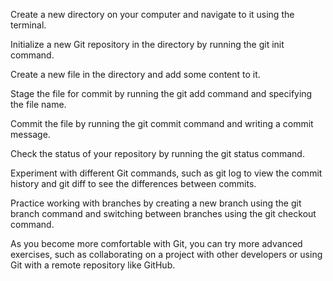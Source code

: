 Create a new directory on your computer and navigate to it using the terminal.

Initialize a new Git repository in the directory by running the git init command.

Create a new file in the directory and add some content to it.

Stage the file for commit by running the git add command and specifying the file name.

Commit the file by running the git commit command and writing a commit message.

Check the status of your repository by running the git status command.

Experiment with different Git commands, such as git log to view the commit history and git diff to see the differences between commits.

Practice working with branches by creating a new branch using the git branch command and switching between branches using the git checkout command.

As you become more comfortable with Git, you can try more advanced exercises, such as collaborating on a project with other developers or using Git with a remote repository like GitHub. 